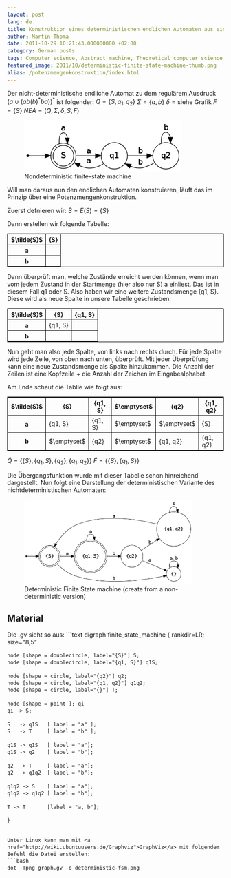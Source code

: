 ```yaml
---
layout: post
lang: de
title: Konstruktion eines deterministischen endlichen Automaten aus einem nicht-deterministischem
author: Martin Thoma
date: 2011-10-29 10:21:43.000000000 +02:00
category: German posts
tags: Computer science, Abstract machine, Theoretical computer science
featured_image: 2011/10/deterministic-finite-state-machine-thumb.png
alias: /potenzmengenkonstruktion/index.html
---
```

Der nicht-deterministische endliche Automat zu dem regul&auml;rem Ausdruck $(a \cup (ab(b)^\text{*}ba))^\text{*}$ ist folgender:
$Q = \{S, q_1, q_2\}$
$\Sigma = \{a, b\}$
$\delta = \text{siehe Grafik}$
$F = \{S\}$
$NEA = \left( Q, \Sigma, \delta, S, F \right)$

<figure class="aligncenter">
            <a href="../images/2011/10/myFiniteStateMachine1.png"><img src="../images/2011/10/myFiniteStateMachine1.png" alt="Nondeterministic finite-state machine" style="max-width:365px;max-height:119px;" class="size-full wp-image-8141 "/></a>
            <figcaption class="text-center">Nondeterministic finite-state machine</figcaption>
        </figure>

Will man daraus nun den endlichen Automaten konstruieren, l&auml;uft das im Prinzip &uuml;ber eine Potenzmengenkonstruktion.

Zuerst defnieren wir:
$\tilde{S} = E(S) = \{S\}$

Dann erstellen wir folgende Tabelle:
<table style="border:1px solid #000;">
  <tr>
    <th style="border:1px solid #000;">$\tilde{S}$</th>
    <th style="border:1px solid #000;">{S}</th>
  </tr>
  <tr>
    <th style="border:1px solid #000;">a</th>
    <td style="border:1px solid #000;">&nbsp;</td>
  </tr>
  <tr>
    <th style="border:1px solid #000;">b</th>
    <td style="border:1px solid #000;">&nbsp;</td>
  </tr>
</table>

Dann &uuml;berpr&uuml;ft man, welche Zust&auml;nde erreicht werden k&ouml;nnen, wenn man vom jedem Zustand in der Startmenge (hier also nur S) a einliest. Das ist in diesem Fall q1 oder S. Also haben wir eine weitere Zustandsmenge {q1, S}. Diese wird als neue Spalte in unsere Tabelle geschrieben:
<table style="border:1px solid #000;">
  <tr>
    <th style="border:1px solid #000;">$\tilde{S}$</th>
    <th style="border:1px solid #000;">{S}</th>
    <th style="border:1px solid #000;">{q1, S}</th>
  </tr>
  <tr>
    <th style="border:1px solid #000;">a</td>
    <td style="border:1px solid #000;">{q1, S}</td>
    <td style="border:1px solid #000;">&nbsp;</td>
  </tr>
  <tr>
    <th style="border:1px solid #000;">b</th>
    <td style="border:1px solid #000;">&nbsp;</td>
    <td style="border:1px solid #000;">&nbsp;</td>
  </tr>
</table>

Nun geht man also jede Spalte, von links nach rechts durch. F&uuml;r jede Spalte wird jede Zeile, von oben nach unten, &uuml;berpr&uuml;ft. Mit jeder &Uuml;berpr&uuml;fung kann eine neue Zustandsmenge als Spalte hinzukommen.
Die Anzahl der Zeilen ist eine Kopfzeile + die Anzahl der Zeichen im Eingabealphabet.

Am Ende schaut die Tablle wie folgt aus:
<table style="border:1px solid #000;">
  <tr>
    <th style="border:1px solid #000;">$\tilde{S}$</th>
    <th style="border:1px solid #000;">{S}</th>
    <th style="border:1px solid #000;">{q1, S}</th>
    <th style="border:1px solid #000;">$\emptyset$</th>
    <th style="border:1px solid #000;">{q2}</th>
    <th style="border:1px solid #000;">{q1, q2}</th>
  </tr>
  <tr>
    <th style="border:1px solid #000;">a</td>
    <td style="border:1px solid #000;">{q1, S}</td>
    <td style="border:1px solid #000;">{q1, S}</td>
    <td style="border:1px solid #000;">$\emptyset$</td>
    <td style="border:1px solid #000;">$\emptyset$</td>
    <td style="border:1px solid #000;">{S}</td>
  </tr>
  <tr>
    <th style="border:1px solid #000;">b</th>
    <td style="border:1px solid #000;">$\emptyset$</td>
    <td style="border:1px solid #000;">{q2}</td>
    <td style="border:1px solid #000;">$\emptyset$</td>
    <td style="border:1px solid #000;">{q1, q2}</td>
    <td style="border:1px solid #000;">{q1, q2}</td>
  </tr>
</table>

$\tilde{Q} = \{\{S\}, \{q_1, S\}, \{q_2\}, \{q_1, q_2\}\}$
$\tilde{F} = \{\{S\}, \{q_1, S\}\}$

Die &Uuml;bergangsfunktion wurde mit dieser Tabelle schon hinreichend dargestellt. Nun folgt eine Darstellung der deterministischen Variante des nichtdeterministischen Automaten:

<figure class="aligncenter">
            <a href="../images/2011/10/deterministic-fsm.png"><img src="../images/2011/10/deterministic-fsm.png" alt="Deterministic Finite State machine (create from a non-deterministic version)" style="max-width:512px;max-height:196px" class="size-full wp-image-8421"/></a>
            <figcaption class="text-center">Deterministic Finite State machine (create from a non-deterministic version)</figcaption>
        </figure>

<h2>Material</h2>
Die .gv sieht so aus:
```text
digraph finite_state_machine {
    rankdir=LR;
    size="8,5"

    node [shape = doublecircle, label="{S}"] S;
    node [shape = doublecircle, label="{q1, S}"] q1S;

    node [shape = circle, label="{q2}"] q2;
    node [shape = circle, label="{q1, q2}"] q1q2;
    node [shape = circle, label="{}"] T;

    node [shape = point ]; qi
    qi -> S;

    S   -> q1S   [ label = "a" ];
    S   -> T     [ label = "b" ];

    q1S -> q1S   [ label = "a"];
    q1S -> q2    [ label = "b"];

    q2  -> T     [ label = "a"];
    q2  -> q1q2  [ label = "b"];

    q1q2 -> S    [ label = "a"];
    q1q2 -> q1q2 [ label = "b"];

    T -> T       [label = "a, b"];
}
```

Unter Linux kann man mit <a href="http://wiki.ubuntuusers.de/Graphviz">GraphViz</a> mit folgendem Befehl die Datei erstellen:
```bash
dot -Tpng graph.gv -o deterministic-fsm.png
```
